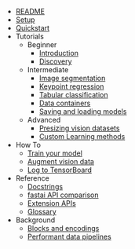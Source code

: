- [README](README.md)
- [Setup](docs/setup.md)
- [Quickstart](notebooks/quickstart.ipynb)
- Tutorials
    - Beginner
        - [Introduction](docs/introduction.md)
        - [Discovery](docs/discovery.md)
    - Intermediate
        - [Image segmentation](notebooks/imagesegmentation.ipynb)
        - [Keypoint regression](notebooks/keypointregression.ipynb)
        - [Tabular classification](notebooks/tabularclassification.ipynb)
        - [Data containers](docs/data_containers.md)
        - [Saving and loading models](notebooks/serialization.ipynb)
    - Advanced
        - [Presizing vision datasets](notebooks/presizing.ipynb)
        - [Custom Learning methods](docs/learning_methods.md)
- How To
    - [Train your model](notebooks/training.ipynb)
    - [Augment vision data](docs/howto/augmentvision.md)
    - [Log to TensorBoard](docs/howto/logtensorboard.md)
- Reference
    - [Docstrings](REFERENCE)
    - [fastai API comparison](docs/fastai_api_comparison.md)
    - [Extension APIs](docs/interfaces.md)
    - [Glossary](docs/glossary.md)
- Background
    - [Blocks and encodings](docs/background/blocksencodings.md)
    - [Performant data pipelines](docs/background/datapipelines.md)
